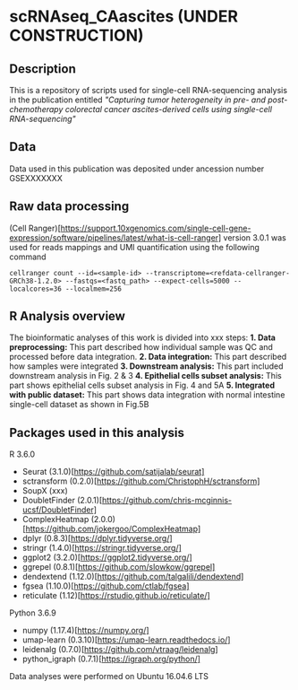 # scRNAseq_CAascites (UNDER CONSTRUCTION)

## Description
This is a repository of scripts used for single-cell RNA-sequencing analysis in the publication entitled *"Capturing tumor heterogeneity in pre- and post-chemotherapy colorectal cancer ascites-derived cells using single-cell RNA-sequencing"*

## Data
Data used in this publication was deposited under ancession number GSEXXXXXXX

## Raw data processing
(Cell Ranger)[https://support.10xgenomics.com/single-cell-gene-expression/software/pipelines/latest/what-is-cell-ranger] version 3.0.1 was used for reads mappings and UMI quantification using the following command

```
cellranger count --id=<sample-id> --transcriptome=<refdata-cellranger-GRCh38-1.2.0> --fastqs=<fastq_path> --expect-cells=5000 --localcores=36 --localmem=256
```

## R Analysis overview
The bioinformatic analyses of this work is divided into xxx steps:
  **1. Data preprocessing:** This part described how individual sample was QC and processed before data integration.
  **2. Data integration:** This part described how samples were integrated
  **3. Downstream analysis:** This part included downstream analysis in Fig. 2 & 3
  **4. Epithelial cells subset analysis:** This part shows epithelial cells subset analysis in Fig. 4 and 5A
  **5. Integrated with public dataset:** This part shows data integration with normal intestine single-cell dataset as shown in Fig.5B


## Packages used in this analysis

R 3.6.0
* Seurat (3.1.0)[https://github.com/satijalab/seurat]
* sctransform (0.2.0)[https://github.com/ChristophH/sctransform]
* SoupX (xxx)
* DoubletFinder (2.0.1)[https://github.com/chris-mcginnis-ucsf/DoubletFinder]
* ComplexHeatmap (2.0.0)[https://github.com/jokergoo/ComplexHeatmap]
* dplyr (0.8.3)[https://dplyr.tidyverse.org/]
* stringr (1.4.0)[https://stringr.tidyverse.org/]
* ggplot2 (3.2.0)[https://ggplot2.tidyverse.org/]
* ggrepel (0.8.1)[https://github.com/slowkow/ggrepel]
* dendextend (1.12.0)[https://github.com/talgalili/dendextend]
* fgsea (1.10.0)[https://github.com/ctlab/fgsea]
* reticulate (1.12)[https://rstudio.github.io/reticulate/]

Python 3.6.9
* numpy (1.17.4)[https://numpy.org/]
* umap-learn (0.3.10)[https://umap-learn.readthedocs.io/]
* leidenalg (0.7.0)[https://github.com/vtraag/leidenalg]
* python_igraph (0.7.1)[https://igraph.org/python/]


Data analyses were performed on Ubuntu 16.04.6 LTS
